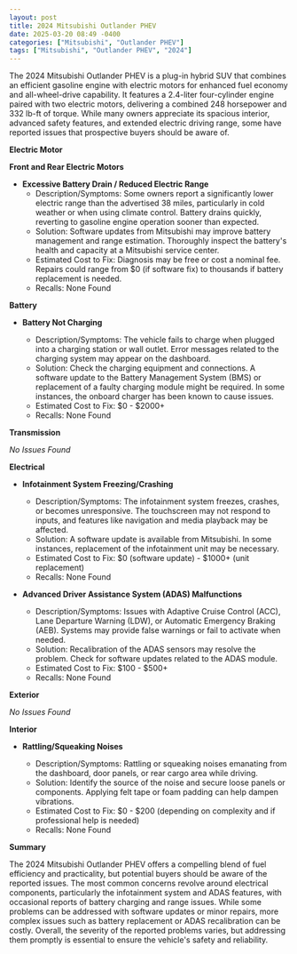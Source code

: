 ```yaml
---
layout: post
title: 2024 Mitsubishi Outlander PHEV
date: 2025-03-20 08:49 -0400
categories: ["Mitsubishi", "Outlander PHEV"]
tags: ["Mitsubishi", "Outlander PHEV", "2024"]
---
```

The 2024 Mitsubishi Outlander PHEV is a plug-in hybrid SUV that combines an efficient gasoline engine with electric motors for enhanced fuel economy and all-wheel-drive capability. It features a 2.4-liter four-cylinder engine paired with two electric motors, delivering a combined 248 horsepower and 332 lb-ft of torque. While many owners appreciate its spacious interior, advanced safety features, and extended electric driving range, some have reported issues that prospective buyers should be aware of.

**Electric Motor**

**Front and Rear Electric Motors**

* **Excessive Battery Drain / Reduced Electric Range**
    * Description/Symptoms: Some owners report a significantly lower electric range than the advertised 38 miles, particularly in cold weather or when using climate control. Battery drains quickly, reverting to gasoline engine operation sooner than expected.
    * Solution: Software updates from Mitsubishi may improve battery management and range estimation. Thoroughly inspect the battery's health and capacity at a Mitsubishi service center.
    * Estimated Cost to Fix: Diagnosis may be free or cost a nominal fee. Repairs could range from $0 (if software fix) to thousands if battery replacement is needed.
    * Recalls: None Found

**Battery**

*   **Battery Not Charging**

    *   Description/Symptoms: The vehicle fails to charge when plugged into a charging station or wall outlet. Error messages related to the charging system may appear on the dashboard.
    *   Solution: Check the charging equipment and connections. A software update to the Battery Management System (BMS) or replacement of a faulty charging module might be required. In some instances, the onboard charger has been known to cause issues.
    *   Estimated Cost to Fix: $0 - $2000+
    *   Recalls: None Found

**Transmission**

*No Issues Found*

**Electrical**

*   **Infotainment System Freezing/Crashing**

    *   Description/Symptoms: The infotainment system freezes, crashes, or becomes unresponsive. The touchscreen may not respond to inputs, and features like navigation and media playback may be affected.
    *   Solution: A software update is available from Mitsubishi. In some instances, replacement of the infotainment unit may be necessary.
    *   Estimated Cost to Fix: $0 (software update) - $1000+ (unit replacement)
    *   Recalls: None Found
*   **Advanced Driver Assistance System (ADAS) Malfunctions**

    *   Description/Symptoms: Issues with Adaptive Cruise Control (ACC), Lane Departure Warning (LDW), or Automatic Emergency Braking (AEB). Systems may provide false warnings or fail to activate when needed.
    *   Solution: Recalibration of the ADAS sensors may resolve the problem. Check for software updates related to the ADAS module.
    *   Estimated Cost to Fix: $100 - $500+
    *   Recalls: None Found

**Exterior**

*No Issues Found*

**Interior**

*   **Rattling/Squeaking Noises**

    *   Description/Symptoms: Rattling or squeaking noises emanating from the dashboard, door panels, or rear cargo area while driving.
    *   Solution: Identify the source of the noise and secure loose panels or components. Applying felt tape or foam padding can help dampen vibrations.
    *   Estimated Cost to Fix: $0 - $200 (depending on complexity and if professional help is needed)
    *   Recalls: None Found

**Summary**

The 2024 Mitsubishi Outlander PHEV offers a compelling blend of fuel efficiency and practicality, but potential buyers should be aware of the reported issues. The most common concerns revolve around electrical components, particularly the infotainment system and ADAS features, with occasional reports of battery charging and range issues. While some problems can be addressed with software updates or minor repairs, more complex issues such as battery replacement or ADAS recalibration can be costly. Overall, the severity of the reported problems varies, but addressing them promptly is essential to ensure the vehicle's safety and reliability.

